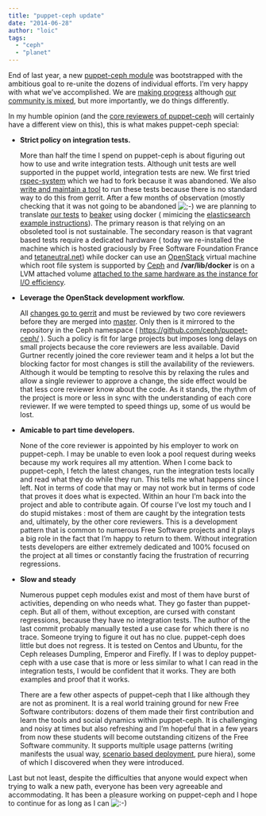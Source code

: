 ```yaml
---
title: "puppet-ceph update"
date: "2014-06-28"
author: "loic"
tags: 
  - "ceph"
  - "planet"
---
```


End of last year, a new [puppet-ceph module](https://github.com/ceph/puppet-ceph/) was bootstrapped with the ambitious goal to re-unite the dozens of individual efforts. I’m very happy with what we’ve accomplished. We are [making progress](https://github.com/ceph/puppet-ceph/graphs/commit-activity) although [our community is mixed](https://github.com/ceph/puppet-ceph/graphs/contributors), but more importantly, we do things differently.  
  
In my humble opinion (and the [core reviewers of puppet-ceph](https://launchpad.net/~puppet-ceph-bugs/+members#active) will certainly have a different view on this), this is what makes puppet-ceph special:

- **Strict policy on integration tests.**
    
    More than half the time I spend on puppet-ceph is about figuring out how to use and write integration tests. Although unit tests are well supported in the puppet world, integration tests are new. We first tried [rspec-system](https://gitorious.org/rspec-system/rspec-system/) which we had to fork because it was abandoned. We also [write and maintain a tool](https://gitorious.org/gerritexec/) to run these tests because there is no standard way to do this from gerrit. After a few months of observation (mostly checking that it was not going to be abandoned ![;-)](http://dachary.org/wp-includes/images/smilies/icon_wink.gif) we are planning to translate [our tests](https://github.com/ceph/puppet-ceph/tree/master/spec/system) to [beaker](https://github.com/puppetlabs/beaker) using docker ( mimicing the [elasticsearch example instructions](https://github.com/elasticsearch/puppet-elasticsearch/commit/229f9c9e529bf74dce93bfdce5861a93273f6cb7)). The primary reason is that relying on an obsoleted tool is not sustainable. The secondary reason is that vagrant based tests require a dedicated hardware ( today we re-installed the machine which is hosted graciously by Free Software Foundation France and [tetaneutral.net](http://tetaneutral.net/)) while docker can use an [OpenStack](http://openstack.org/) virtual machine which root file system is supported by [Ceph](http://ceph.com/) and **/var/lib/docker** is on a LVM attached volume [attached to the same hardware as the instance for I/O efficiency](http://dachary.org/?p=2518).
    
- **Leverage the OpenStack development workflow.**
    
    All [changes go to gerrit](https://review.openstack.org/#/q/project:stackforge/puppet-ceph,n,z) and must be reviewed by two core reviewers before they are merged into [master](https://github.com/stackforge/puppet-ceph). Only then is it mirrored to the repository in the Ceph namespace ( https://github.com/ceph/puppet-ceph/ ). Such a policy is fit for large projects but imposes long delays on small projects because the core reviewers are less available. David Gurtner recently joined the core reviewer team and it helps a lot but the blocking factor for most changes is still the availability of the reviewers. Although it would be tempting to resolve this by relaxing the rules and allow a single reviewer to approve a change, the side effect would be that less core reviewer know about the code. As it stands, the rhythm of the project is more or less in sync with the understanding of each core reviewer. If we were tempted to speed things up, some of us would be lost.
    
- **Amicable to part time developers.**
    
    None of the core reviewer is appointed by his employer to work on puppet-ceph. I may be unable to even look a pool request during weeks because my work requires all my attention. When I come back to puppet-ceph, I fetch the latest changes, run the integration tests locally and read what they do while they run. This tells me what happens since I left. Not in terms of code that may or may not work but in terms of code that proves it does what is expected. Within an hour I’m back into the project and able to contribute again. Of course I’ve lost my touch and I do stupid mistakes : most of them are caught by the integration tests and, ultimately, by the other core reviewers. This is a development pattern that is common to numerous Free Software projects and it plays a big role in the fact that I’m happy to return to them. Without integration tests developers are either extremely dedicated and 100% focused on the project at all times or constantly facing the frustration of recurring regressions.
    
- **Slow and steady**
    
    Numerous puppet ceph modules exist and most of them have burst of activities, depending on who needs what. They go faster than puppet-ceph. But all of them, without exception, are cursed with constant regressions, because they have no integration tests. The author of the last commit probably manually tested a use case for which there is no trace. Someone trying to figure it out has no clue. puppet-ceph does little but does not regress. It is tested on Centos and Ubuntu, for the Ceph releases Dumpling, Emperor and Firefly. If I was to deploy puppet-ceph with a use case that is more or less similar to what I can read in the integration tests, I would be confident that it works. They are both examples and proof that it works.
    
    There are a few other aspects of puppet-ceph that I like although they are not as prominent. It is a real world training ground for new Free Software contributors: dozens of them made their first contribution and learn the tools and social dynamics within puppet-ceph. It is challenging and noisy at times but also refreshing and I’m hopeful that in a few years from now these students will become outstanding citizens of the Free Software community. It supports multiple usage patterns (writing manifests the usual way, [scenario based deployment](https://github.com/bodepd/scenario_node_terminus), pure hiera), some of which I discovered when they were introduced.
    

Last but not least, despite the difficulties that anyone would expect when trying to walk a new path, everyone has been very agreeable and accommodating. It has been a pleasure working on puppet-ceph and I hope to continue for as long as I can ![:-)](http://dachary.org/wp-includes/images/smilies/icon_smile.gif)
